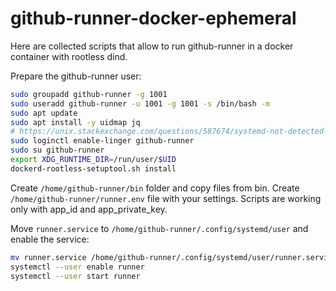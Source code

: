 # github-runner-docker-ephemeral

Here are collected scripts that allow to run github-runner in a docker container with rootless dind.

Prepare the github-runner user:

```bash
sudo groupadd github-runner -g 1001
sudo useradd github-runner -u 1001 -g 1001 -s /bin/bash -m
sudo apt update
sudo apt install -y uidmap jq
# https://unix.stackexchange.com/questions/587674/systemd-not-detected-dockerd-daemon-needs-to-be-started-manually
sudo loginctl enable-linger github-runner
sudo su github-runner
export XDG_RUNTIME_DIR=/run/user/$UID
dockerd-rootless-setuptool.sh install
```

Create `/home/github-runner/bin` folder and copy files from bin.
Create `/home/github-runner/runner.env` file with your settings. Scripts are working only with app_id and app_private_key.

Move `runner.service` to `/home/github-runner/.config/systemd/user` and enable the service:

```bash
mv runner.service /home/github-runner/.config/systemd/user/runner.service
systemctl --user enable runner
systemctl --user start runner
```


